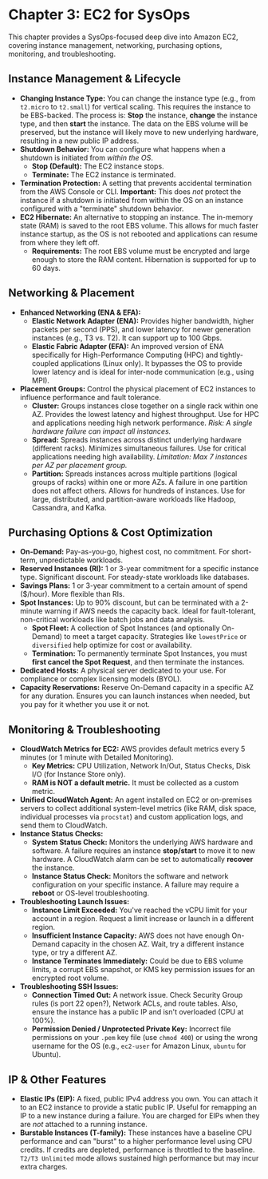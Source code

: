 
# Chapter 3: EC2 for SysOps

This chapter provides a SysOps-focused deep dive into Amazon EC2, covering instance management, networking, purchasing options, monitoring, and troubleshooting.

## Instance Management & Lifecycle

- **Changing Instance Type:** You can change the instance type (e.g., from `t2.micro` to `t2.small`) for vertical scaling. This requires the instance to be EBS-backed. The process is: **Stop** the instance, **change** the instance type, and then **start** the instance. The data on the EBS volume will be preserved, but the instance will likely move to new underlying hardware, resulting in a new public IP address.
- **Shutdown Behavior:** You can configure what happens when a shutdown is initiated from *within the OS*.
  - **Stop (Default):** The EC2 instance stops.
  - **Terminate:** The EC2 instance is terminated.
- **Termination Protection:** A setting that prevents accidental termination from the AWS Console or CLI. **Important:** This does *not* protect the instance if a shutdown is initiated from within the OS on an instance configured with a "terminate" shutdown behavior.
- **EC2 Hibernate:** An alternative to stopping an instance. The in-memory state (RAM) is saved to the root EBS volume. This allows for much faster instance startup, as the OS is not rebooted and applications can resume from where they left off. 
  - **Requirements:** The root EBS volume must be encrypted and large enough to store the RAM content. Hibernation is supported for up to 60 days.

## Networking & Placement

- **Enhanced Networking (ENA & EFA):**
  - **Elastic Network Adapter (ENA):** Provides higher bandwidth, higher packets per second (PPS), and lower latency for newer generation instances (e.g., T3 vs. T2). It can support up to 100 Gbps.
  - **Elastic Fabric Adapter (EFA):** An improved version of ENA specifically for High-Performance Computing (HPC) and tightly-coupled applications (Linux only). It bypasses the OS to provide lower latency and is ideal for inter-node communication (e.g., using MPI).
- **Placement Groups:** Control the physical placement of EC2 instances to influence performance and fault tolerance.
  - **Cluster:** Groups instances close together on a single rack within one AZ. Provides the lowest latency and highest throughput. Use for HPC and applications needing high network performance. *Risk: A single hardware failure can impact all instances.*
  - **Spread:** Spreads instances across distinct underlying hardware (different racks). Minimizes simultaneous failures. Use for critical applications needing high availability. *Limitation: Max 7 instances per AZ per placement group.*
  - **Partition:** Spreads instances across multiple partitions (logical groups of racks) within one or more AZs. A failure in one partition does not affect others. Allows for hundreds of instances. Use for large, distributed, and partition-aware workloads like Hadoop, Cassandra, and Kafka.

## Purchasing Options & Cost Optimization

- **On-Demand:** Pay-as-you-go, highest cost, no commitment. For short-term, unpredictable workloads.
- **Reserved Instances (RI):** 1 or 3-year commitment for a specific instance type. Significant discount. For steady-state workloads like databases.
- **Savings Plans:** 1 or 3-year commitment to a certain amount of spend ($/hour). More flexible than RIs.
- **Spot Instances:** Up to 90% discount, but can be terminated with a 2-minute warning if AWS needs the capacity back. Ideal for fault-tolerant, non-critical workloads like batch jobs and data analysis.
  - **Spot Fleet:** A collection of Spot Instances (and optionally On-Demand) to meet a target capacity. Strategies like `lowestPrice` or `diversified` help optimize for cost or availability.
  - **Termination:** To permanently terminate Spot Instances, you must **first cancel the Spot Request**, and then terminate the instances.
- **Dedicated Hosts:** A physical server dedicated to your use. For compliance or complex licensing models (BYOL).
- **Capacity Reservations:** Reserve On-Demand capacity in a specific AZ for any duration. Ensures you can launch instances when needed, but you pay for it whether you use it or not.

## Monitoring & Troubleshooting

- **CloudWatch Metrics for EC2:** AWS provides default metrics every 5 minutes (or 1 minute with Detailed Monitoring).
  - **Key Metrics:** CPU Utilization, Network In/Out, Status Checks, Disk I/O (for Instance Store only).
  - **RAM is NOT a default metric.** It must be collected as a custom metric.
- **Unified CloudWatch Agent:** An agent installed on EC2 or on-premises servers to collect additional system-level metrics (like RAM, disk space, individual processes via `procstat`) and custom application logs, and send them to CloudWatch.
- **Instance Status Checks:**
  - **System Status Check:** Monitors the underlying AWS hardware and software. A failure requires an instance **stop/start** to move it to new hardware. A CloudWatch alarm can be set to automatically **recover** the instance.
  - **Instance Status Check:** Monitors the software and network configuration on your specific instance. A failure may require a **reboot** or OS-level troubleshooting.
- **Troubleshooting Launch Issues:**
  - **Instance Limit Exceeded:** You've reached the vCPU limit for your account in a region. Request a limit increase or launch in a different region.
  - **Insufficient Instance Capacity:** AWS does not have enough On-Demand capacity in the chosen AZ. Wait, try a different instance type, or try a different AZ.
  - **Instance Terminates Immediately:** Could be due to EBS volume limits, a corrupt EBS snapshot, or KMS key permission issues for an encrypted root volume.
- **Troubleshooting SSH Issues:**
  - **Connection Timed Out:** A network issue. Check Security Group rules (is port 22 open?), Network ACLs, and route tables. Also, ensure the instance has a public IP and isn't overloaded (CPU at 100%).
  - **Permission Denied / Unprotected Private Key:** Incorrect file permissions on your `.pem` key file (use `chmod 400`) or using the wrong username for the OS (e.g., `ec2-user` for Amazon Linux, `ubuntu` for Ubuntu).

## IP & Other Features

- **Elastic IPs (EIP):** A fixed, public IPv4 address you own. You can attach it to an EC2 instance to provide a static public IP. Useful for remapping an IP to a new instance during a failure. You are charged for EIPs when they are *not* attached to a running instance.
- **Burstable Instances (T-family):** These instances have a baseline CPU performance and can "burst" to a higher performance level using CPU credits. If credits are depleted, performance is throttled to the baseline. `T2/T3 Unlimited` mode allows sustained high performance but may incur extra charges.
